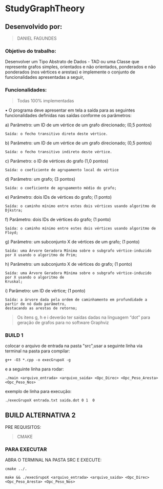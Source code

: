 # StudyGraphTheory

## Desenvolvido por:
> DANIEL FAGUNDES 

### Objetivo do trabalho:
Desenvolver um Tipo Abstrato de Dados - TAD ou uma Classe que represente grafos simples, orientados e não
orientados, ponderados e não ponderados (nos vértices e arestas) e implemente o conjunto de funcionalidades
apresentadas a seguir,

### Funcionalidades:
> Todas 100% implementadas

• O programa deve apresentar em tela a saída para as seguintes funcionalidades definidas nas saídas
conforme os parâmetros:

a) Parâmetro: um ID de um vértice de um grafo direcionado; (0,5 pontos)
```
Saída: o fecho transitivo direto deste vértice.
```
b) Parâmetro: um ID de um vértice de um grafo direcionado; (0,5 pontos)
```
Saída: o fecho transitivo indireto deste vértice.
```
c) Parâmetro: o ID de vértices do grafo (1,0 pontos)
```
Saída: o coeficiente de agrupamento local do vértice
```
d) Parâmetro: um grafo; (3 pontos)
```
Saída: o coeficiente de agrupamento médio do grafo;
```
e) Parâmetro: dois IDs de vértices do grafo; (1 ponto)
```
Saída: o caminho mínimo entre estes dois vértices usando algoritmo de Djkstra;
```
f) Parâmetro: dois IDs de vértices do grafo; (1 ponto)
```
Saída: o caminho mínimo entre estes dois vértices usando algoritmo de Floyd;
```
g) Parâmetro: um subconjunto X de vértices de um grafo; (1 ponto)
```
Saída: uma Árvore Geradora Mínima sobre o subgrafo vértice-induzido por X usando o algoritmo de Prim;
```
h) Parâmetro: um subconjunto X de vértices do grafo; (1 ponto)
```
Saída: uma Árvore Geradora Mínima sobre o subgrafo vértice-induzido por X usando o algoritmo de
Kruskal;
```
i) Parâmetro: um ID de vértice; (1 ponto)
```
Saída: a árvore dada pela ordem de caminhamento em profundidade a partir de nó dado parâmetro,
destacando as arestas de retorno;
```

> Os itens g, h e i deverão ter saídas dadas na linguagem “dot” para geração de grafos para no software
Graphviz

### BUILD 1

colocar o arquivo de entrada na pasta "src",usar a seguinte linha via terminal na pasta para compilar:

```
g++ -O3 *.cpp -o execGrupoX -g
```

e a seguinte linha para rodar:
```
./main <arquivo_entrada> <arquivo_saida> <Opc_Direc> <Opc_Peso_Aresta> <Opc_Peso_Nos>
```
exemplo de linha para execução:
```
./execGrupoX entrada.txt saida.dot 0 1  0
```
## BUILD ALTERNATIVA 2

PRE REQUISITOS:
> CMAKE

### PARA EXECUTAR

ABRA O TERMINAL NA PASTA SRC E EXECUTE:

```
cmake ../.
```
```
make && ./execGrupoX <arquivo_entrada> <arquivo_saida> <Opc_Direc> <Opc_Peso_Aresta> <Opc_Peso_Nos>
```

